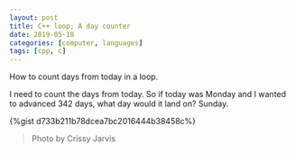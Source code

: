 ```yaml
---
layout: post
title: C++ loop; A day counter
date: 2019-05-18 
categories: [computer, languages]
tags: [cpp, c]
---
```


How to count days from today in a loop.

I need to count the days from today. So if today was Monday and I wanted
to advanced 342 days, what day would it land on? Sunday.

{%gist d733b211b78dcea7bc2016444b38458c%}

> Photo by Crissy Jarvis
